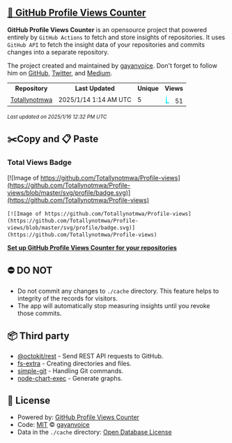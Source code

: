 ## [🚀 GitHub Profile Views Counter](https://github.com/gayanvoice/github-profile-views-counter)
**GitHub Profile Views Counter** is an opensource project that powered entirely by  `GitHub Actions` to fetch and store insights of repositories.
It uses `GitHub API` to fetch the insight data of your repositories and commits changes into a separate repository.

The project created and maintained by [gayanvoice](https://github.com/gayanvoice). Don't forget to follow him on [GitHub](https://github.com/gayanvoice), [Twitter](https://twitter.com/gayanvoice), and [Medium](https://gayanvoice.medium.com/).

<table>
	<tr>
		<th>
			Repository
		</th>
		<th>
			Last Updated
		</th>
		<th>
			Unique
		</th>
		<th>
			Views
		</th>
	</tr>
	<tr>
		<td>
			<a href="https://github.com/Totallynotmwa/Profile-views/tree/master/readme/766914683/year.md">
				Totallynotmwa
			</a>
		</td>
		<td>
			2025/1/14 1:14 AM UTC
		</td>
		<td>
			5
		</td>
		<td>
			<img alt="Response time graph" src="https://github.com/Totallynotmwa/Profile-views/raw/master/graph/766914683/small/year.png" height="20"> 51
		</td>
	</tr>
</table>

<small><i>Last updated on 2025/1/16 12:32 PM UTC</i></small>

## ✂️Copy and 📋 Paste
### Total Views Badge
[![Image of https://github.com/Totallynotmwa/Profile-views](https://github.com/Totallynotmwa/Profile-views/blob/master/svg/profile/badge.svg)](https://github.com/Totallynotmwa/Profile-views)

```readme
[![Image of https://github.com/Totallynotmwa/Profile-views](https://github.com/Totallynotmwa/Profile-views/blob/master/svg/profile/badge.svg)](https://github.com/Totallynotmwa/Profile-views)
```
[**Set up GitHub Profile Views Counter for your repositories**](https://github.com/gayanvoice/github-profile-views-counter)
## ⛔ DO NOT
- Do not commit any changes to `./cache` directory. This feature helps to integrity of the records for visitors.
- The app will automatically stop measuring insights until you revoke those commits.
## 📦 Third party

- [@octokit/rest](https://www.npmjs.com/package/@octokit/rest) - Send REST API requests to GitHub.
- [fs-extra](https://www.npmjs.com/package/fs-extra) - Creating directories and files.
- [simple-git](https://www.npmjs.com/package/simple-git) - Handling Git commands.
- [node-chart-exec](https://www.npmjs.com/package/node-chart-exec) - Generate graphs.
## 📄 License
- Powered by: [GitHub Profile Views Counter](https://github.com/gayanvoice/github-profile-views-counter)
- Code: [MIT](./LICENSE) © [gayanvoice](https://github.com/gayanvoice)
- Data in the `./cache` directory: [Open Database License](https://opendatacommons.org/licenses/odbl/1-0/)